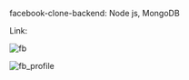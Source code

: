 facebook-clone-backend: Node js, MongoDB


Link: 


![fb](https://github.com/imran-24/React-G-mail-Clone/assets/91665909/2ac63ce4-184b-428e-bb10-90428bb776e7)

![fb_profile](https://github.com/imran-24/React-G-mail-Clone/assets/91665909/27c7cd6a-d89e-4366-a536-be74f22108e1)
